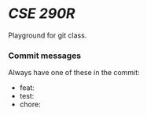 # *CSE 290R* 
Playground for git class.

### Commit messages 
Always have one of these in the commit: 
- feat:
- test:
- chore: 
